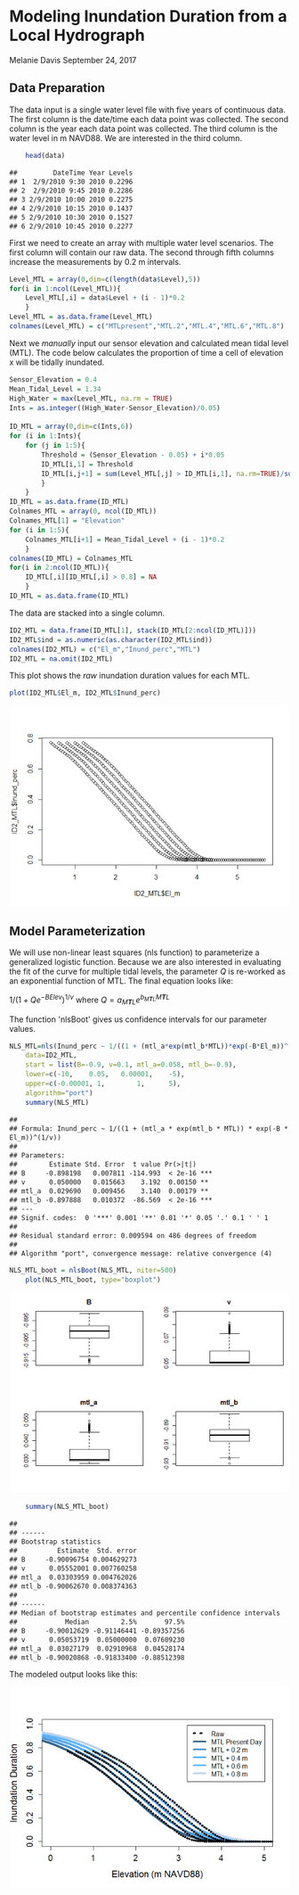 Modeling Inundation Duration from a Local Hydrograph
================
Melanie Davis
September 24, 2017

Data Preparation
----------------

The data input is a single water level file with five years of continuous data. The first column is the date/time each data point was collected. The second column is the year each data point was collected. The third column is the water level in m NAVD88. We are interested in the third column.

``` r
    head(data)
```

    ##         DateTime Year Levels
    ## 1  2/9/2010 9:30 2010 0.2296
    ## 2  2/9/2010 9:45 2010 0.2286
    ## 3 2/9/2010 10:00 2010 0.2275
    ## 4 2/9/2010 10:15 2010 0.1437
    ## 5 2/9/2010 10:30 2010 0.1527
    ## 6 2/9/2010 10:45 2010 0.2277

First we need to create an array with multiple water level scenarios. The first column will contain our raw data. The second through fifth columns increase the measurements by 0.2 m intervals.

``` r
Level_MTL = array(0,dim=c(length(data$Level),5))
for(i in 1:ncol(Level_MTL)){
    Level_MTL[,i] = data$Level + (i - 1)*0.2
    }
Level_MTL = as.data.frame(Level_MTL)
colnames(Level_MTL) = c("MTLpresent","MTL.2","MTL.4","MTL.6","MTL.8")
```

Next we *manually* input our sensor elevation and calculated mean tidal level (MTL). The code below calculates the proportion of time a cell of elevation x will be tidally inundated.

``` r
Sensor_Elevation = 0.4
Mean_Tidal_Level = 1.34
High_Water = max(Level_MTL, na.rm = TRUE)
Ints = as.integer((High_Water-Sensor_Elevation)/0.05)
    
ID_MTL = array(0,dim=c(Ints,6))
for (i in 1:Ints){
    for (j in 1:5){
        Threshold = (Sensor_Elevation - 0.05) + i*0.05
        ID_MTL[i,1] = Threshold
        ID_MTL[i,j+1] = sum(Level_MTL[,j] > ID_MTL[i,1], na.rm=TRUE)/sum(Level_MTL[,j] > 0, na.rm=TRUE)
        }
    }   
ID_MTL = as.data.frame(ID_MTL)
Colnames_MTL = array(0, ncol(ID_MTL))
Colnames_MTL[1] = "Elevation"
for (i in 1:5){
    Colnames_MTL[i+1] = Mean_Tidal_Level + (i - 1)*0.2
    }
colnames(ID_MTL) = Colnames_MTL
for(i in 2:ncol(ID_MTL)){
    ID_MTL[,i][ID_MTL[,i] > 0.8] = NA
    }
ID_MTL = as.data.frame(ID_MTL)
```

The data are stacked into a single column.

``` r
ID2_MTL = data.frame(ID_MTL[1], stack(ID_MTL[2:ncol(ID_MTL)]))
ID2_MTL$ind = as.numeric(as.character(ID2_MTL$ind))
colnames(ID2_MTL) = c("El_m","Inund_perc","MTL")
ID2_MTL = na.omit(ID2_MTL)
```

This plot shows the *raw* inundation duration values for each MTL.

``` r
plot(ID2_MTL$El_m, ID2_MTL$Inund_perc)
```

![](Inundation_Rmarkdown_files/figure-markdown_github/unnamed-chunk-6-1.png)

Model Parameterization
----------------------

We will use non-linear least squares (nls function) to parameterize a generalized logistic function. Because we are also interested in evaluating the fit of the curve for multiple tidal levels, the parameter *Q* is re-worked as an exponential function of MTL. The final equation looks like:

$1/(1 + Qe^{-BElev})^{1/v}$
where *Q* = *a*<sub>*M**T**L*</sub>*e*<sup>*b*<sub>*M**T**L*</sub>*M**T**L*</sup>

The function 'nlsBoot' gives us confidence intervals for our parameter values.

``` r
NLS_MTL=nls(Inund_perc ~ 1/((1 + (mtl_a*exp(mtl_b*MTL))*exp(-B*El_m))^(1/v)), 
    data=ID2_MTL, 
    start = list(B=-0.9, v=0.1, mtl_a=0.058, mtl_b=-0.9),
    lower=c(-10,    0.05,   0.00001,    -5),
    upper=c(-0.00001, 1,        1,      5),
    algorithm="port")
    summary(NLS_MTL)
```

    ## 
    ## Formula: Inund_perc ~ 1/((1 + (mtl_a * exp(mtl_b * MTL)) * exp(-B * El_m))^(1/v))
    ## 
    ## Parameters:
    ##        Estimate Std. Error  t value Pr(>|t|)    
    ## B     -0.898198   0.007811 -114.993  < 2e-16 ***
    ## v      0.050000   0.015663    3.192  0.00150 ** 
    ## mtl_a  0.029690   0.009456    3.140  0.00179 ** 
    ## mtl_b -0.897888   0.010372  -86.569  < 2e-16 ***
    ## ---
    ## Signif. codes:  0 '***' 0.001 '**' 0.01 '*' 0.05 '.' 0.1 ' ' 1
    ## 
    ## Residual standard error: 0.009594 on 486 degrees of freedom
    ## 
    ## Algorithm "port", convergence message: relative convergence (4)

``` r
NLS_MTL_boot = nlsBoot(NLS_MTL, niter=500)
    plot(NLS_MTL_boot, type="boxplot")
```

![](Inundation_Rmarkdown_files/figure-markdown_github/unnamed-chunk-7-1.png)

``` r
    summary(NLS_MTL_boot)
```

    ## 
    ## ------
    ## Bootstrap statistics
    ##          Estimate  Std. error
    ## B     -0.90096754 0.004629273
    ## v      0.05552001 0.007760258
    ## mtl_a  0.03303959 0.004762026
    ## mtl_b -0.90062670 0.008374363
    ## 
    ## ------
    ## Median of bootstrap estimates and percentile confidence intervals
    ##            Median        2.5%       97.5%
    ## B     -0.90012629 -0.91146441 -0.89357256
    ## v      0.05053719  0.05000000  0.07609230
    ## mtl_a  0.03027179  0.02910968  0.04528174
    ## mtl_b -0.90020868 -0.91833400 -0.88512398

The modeled output looks like this:

![](Inundation_Rmarkdown_files/figure-markdown_github/unnamed-chunk-8-1.png)
